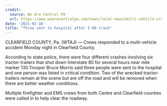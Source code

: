```yaml
---
credit:
  source: We Are Central PA
  url: https://www.wearecentralpa.com/news/local-news/multi-vehicle-crash-reported-in-clearfield-county/
date: '2021-02-16'
title: "Three sent to hospital after I-80 crash"
---
```

CLEARFIELD COUNTY, Pa. (WTAJ) — Crews responded to a multi-vehicle accident Monday night in Clearfield County.

According to state police, there were four different crashes involving six tractor-trailers that shut down Interstate 80 for several hours near mile marker 130.Trooper Bruce Morris said three people were sent to the hospital and one person was listed in critical condition. Two of the wrecked tractor-trailers remain at the scene but are off the road and will be removed when there are better weather conditions.

Multiple firefighter and EMS crews from both Centre and Clearfield counties were called in to help clear the roadway.
